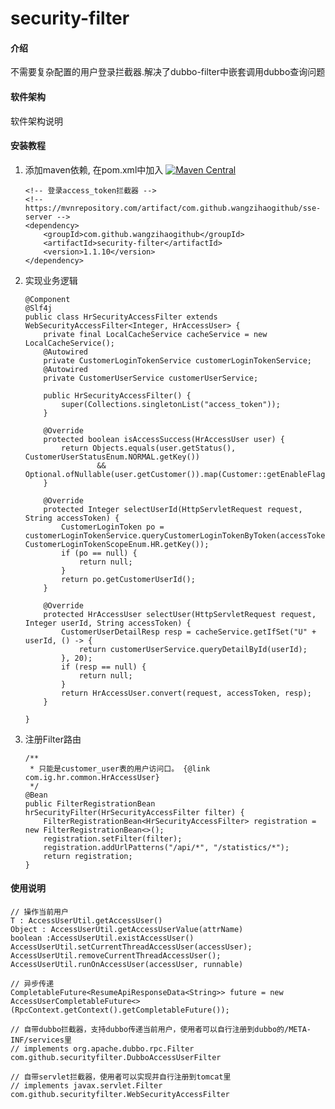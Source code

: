 # security-filter

#### 介绍
不需要复杂配置的用户登录拦截器.解决了dubbo-filter中嵌套调用dubbo查询问题


#### 软件架构
软件架构说明


#### 安装教程

1.  添加maven依赖, 在pom.xml中加入 [![Maven Central](https://maven-badges.herokuapp.com/maven-central/com.github.wangzihaogithub/security-filter/badge.svg)](https://search.maven.org/search?q=g:com.github.wangzihaogithub%20AND%20a:security-filter)


        <!-- 登录access_token拦截器 -->
        <!-- https://mvnrepository.com/artifact/com.github.wangzihaogithub/sse-server -->
        <dependency>
            <groupId>com.github.wangzihaogithub</groupId>
            <artifactId>security-filter</artifactId>
            <version>1.1.10</version>
        </dependency>
        
2.  实现业务逻辑


        @Component
        @Slf4j
        public class HrSecurityAccessFilter extends WebSecurityAccessFilter<Integer, HrAccessUser> {
            private final LocalCacheService cacheService = new LocalCacheService();
            @Autowired
            private CustomerLoginTokenService customerLoginTokenService;
            @Autowired
            private CustomerUserService customerUserService;
        
            public HrSecurityAccessFilter() {
                super(Collections.singletonList("access_token"));
            }
        
            @Override
            protected boolean isAccessSuccess(HrAccessUser user) {
                return Objects.equals(user.getStatus(), CustomerUserStatusEnum.NORMAL.getKey())
                        && Optional.ofNullable(user.getCustomer()).map(Customer::getEnableFlag).orElse(true);
            }
        
            @Override
            protected Integer selectUserId(HttpServletRequest request, String accessToken) {
                CustomerLoginToken po = customerLoginTokenService.queryCustomerLoginTokenByToken(accessToken, CustomerLoginTokenScopeEnum.HR.getKey());
                if (po == null) {
                    return null;
                }
                return po.getCustomerUserId();
            }
        
            @Override
            protected HrAccessUser selectUser(HttpServletRequest request, Integer userId, String accessToken) {
                CustomerUserDetailResp resp = cacheService.getIfSet("U" + userId, () -> {
                    return customerUserService.queryDetailById(userId);
                }, 20);
                if (resp == null) {
                    return null;
                }
                return HrAccessUser.convert(request, accessToken, resp);
            }
        
        }
        
        
3.  注册Filter路由


        /**
         * 只能是customer_user表的用户访问口。 {@link com.ig.hr.common.HrAccessUser}
         */
        @Bean
        public FilterRegistrationBean hrSecurityFilter(HrSecurityAccessFilter filter) {
            FilterRegistrationBean<HrSecurityAccessFilter> registration = new FilterRegistrationBean<>();
            registration.setFilter(filter);
            registration.addUrlPatterns("/api/*", "/statistics/*");
            return registration;
        }


#### 使用说明

    // 操作当前用户
    T : AccessUserUtil.getAccessUser()
    Object : AccessUserUtil.getAccessUserValue(attrName)
    boolean :AccessUserUtil.existAccessUser()
    AccessUserUtil.setCurrentThreadAccessUser(accessUser);
    AccessUserUtil.removeCurrentThreadAccessUser();
    AccessUserUtil.runOnAccessUser(accessUser, runnable)
    
    // 异步传递
    CompletableFuture<ResumeApiResponseData<String>> future = new AccessUserCompletableFuture<>(RpcContext.getContext().getCompletableFuture());

    // 自带dubbo拦截器，支持dubbo传递当前用户，使用者可以自行注册到dubbo的/META-INF/services里
    // implements org.apache.dubbo.rpc.Filter 
    com.github.securityfilter.DubboAccessUserFilter 

    // 自带servlet拦截器，使用者可以实现并自行注册到tomcat里
    // implements javax.servlet.Filter
    com.github.securityfilter.WebSecurityAccessFilter